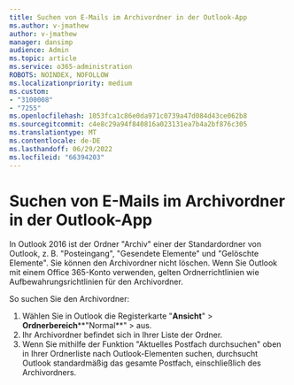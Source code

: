 ```yaml
---
title: Suchen von E-Mails im Archivordner in der Outlook-App
ms.author: v-jmathew
author: v-jmathew
manager: dansimp
audience: Admin
ms.topic: article
ms.service: o365-administration
ROBOTS: NOINDEX, NOFOLLOW
ms.localizationpriority: medium
ms.custom:
- "3100008"
- "7255"
ms.openlocfilehash: 1053fca1c86e0da971c0739a47d084d43ce062b8
ms.sourcegitcommit: c4e8c29a94f840816a023131ea7b4a2bf876c305
ms.translationtype: MT
ms.contentlocale: de-DE
ms.lasthandoff: 06/29/2022
ms.locfileid: "66394203"
---
```

# <a name="find-email-in-archive-folder-in-outlook-app"></a>Suchen von E-Mails im Archivordner in der Outlook-App

In Outlook 2016 ist der Ordner "Archiv" einer der Standardordner von Outlook, z. B. "Posteingang", "Gesendete Elemente" und "Gelöschte Elemente". Sie können den Archivordner nicht löschen. Wenn Sie Outlook mit einem Office 365-Konto verwenden, gelten Ordnerrichtlinien wie Aufbewahrungsrichtlinien für den Archivordner.

So suchen Sie den Archivordner:

1. Wählen Sie in Outlook die Registerkarte "**Ansicht**" > **Ordnerbereich****"Normal**"  >  aus.
2. Ihr Archivordner befindet sich in Ihrer Liste der Ordner.
3. Wenn Sie mithilfe der Funktion "Aktuelles Postfach durchsuchen" oben in Ihrer Ordnerliste nach Outlook-Elementen suchen, durchsucht Outlook standardmäßig das gesamte Postfach, einschließlich des Archivordners.
